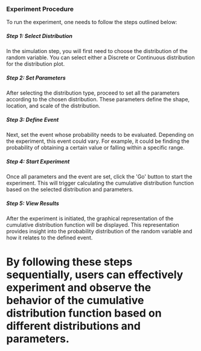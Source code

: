 
### Experiment Procedure

To run the experiment, one needs to follow the steps outlined below:

##### Step 1: Select Distribution
In the simulation step, you will first need to choose the distribution of the random variable. You can select either a Discrete or Continuous distribution for the distribution plot.

##### Step 2: Set Parameters
After selecting the distribution type, proceed to set all the parameters according to the chosen distribution. These parameters define the shape, location, and scale of the distribution.

##### Step 3: Define Event
Next, set the event whose probability needs to be evaluated. Depending on the experiment, this event could vary. For example, it could be finding the probability of obtaining a certain value or falling within a specific range.

##### Step 4: Start Experiment
Once all parameters and the event are set, click the 'Go' button to start the experiment. This will trigger calculating the cumulative distribution function based on the selected distribution and parameters.

##### Step 5: View Results
After the experiment is initiated, the graphical representation of the cumulative distribution function will be displayed. This representation provides insight into the probability distribution of the random variable and how it relates to the defined event.

By following these steps sequentially, users can effectively experiment and observe the behavior of the cumulative distribution function based on different distributions and parameters.
=======


